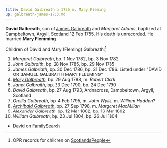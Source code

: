 ```yaml
---
title: David Galbreath b 1755 m. Mary Fleming
up: galbreath-james-1713.md
---
```

**David Galbreath**, son of [James Galbreath](galbreath-james-1713.md) and *Margaret Adams*, baptized at Campbeltown, Argyll, Scotland 12 Feb 1755.  His death is unrecorded.  He married **Mary Flemming**.

Children of David and Mary (Fleming) Galbreath:[^children]

1. *Margaret Galbreath*, bp. 1 Nov 1782, bp. 3 Nov 1782
2. *John Galbraith*, bp. 28 Nov 1785, bp. 29 Nov 1785
3. *James Galbriath*, bp. 30 Dec 1786, bp. 31 Dec 1786.  Listed under "DAVID OR SAMUEL GALBRAITH MARY FLEEMING"
4. [*Mary Galbreath*](galbreath-mary-1788.md), bp. 29 Aug 1788, m. *Robert Clark*
5. *Janet Galbraith*, bp. 23 Dec 1790, bp. 24 Dec 1790
6. *David Galbreath*, bp. 27 Aug 1793, Ardnacross, Campbeltown, Argyll, Scotland
7. *Orcilla Galbreath*, bp. 4 Feb 1795, m. *John Wylie*, m. *William Hadden*?
8. [*Archibald Galbreath*](galbreath-archibald-1798.md), bp. 27 Sep 1798, m. *Margaret MacMillan*
9. *Alexander Galbreath*, bp. 12 Mar 1802, bp. 16 Mar 1802
10. *William Galbreath*, bp. 23 Jul 1804, bp. 26 Jul 1804

- David on [FamilySearch](https://www.familysearch.org/tree/person/details/K898-WXH)

[^children]: OPR records for children on [ScotlandsPeople](https://www.scotlandspeople.gov.uk/record-results?search_type=people&event=%28B%20OR%20C%20OR%20S%29&record_type%5B0%5D=opr_births&church_type=Old%20Parish%20Registers&dl_cat=church&dl_rec=church-births-baptisms&surname=galbr&surname_so=starts&forename_so=starts&from_year=1782&to_year=1805&parent_names=galbr&parent_names_so=starts&parent_name_two=fleming&parent_name_two_so=fuzzy&county=ARGYLL&record=Church%20of%20Scotland%20%28old%20parish%20registers%29%20Roman%20Catholic%20Church%20Other%20churches&rd_real_name%5B0%5D=CAMPBELTOWN%20%28LANDWARD%29%20OR%20CAMPBELTOWN%20%28BURGH%29%20OR%20CAMPBELTOWN&rd_display_name%5B0%5D=CAMPBELTOWN%20%28LANDWARD%29%7CCAMPBELTOWN%20%28BURGH%29%7CCAMPBELTOWN_CAMPBELTOWN&rd_label%5B0%5D=CAMPBELTOWN&rd_name%5B0%5D=CAMPBELTOWN%20%2ALANDWARD%2A%20OR%20CAMPBELTOWN%20%2ABURGH%2A%20OR%20CAMPBELTOWN&field=year&sort=asc&order=Date)

